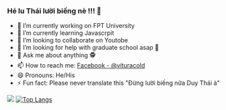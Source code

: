 ### Hé lu Thái lười biếng nè !!! 👋


- 🔭 I’m currently working on FPT University
- 🌱 I’m currently learning Javascrpit
- 👯 I’m looking to collaborate on Youtobe
- 🤔 I’m looking for help with graduate school asap 🥊
- 💬 Ask me about anything 🕵️
- 📫 How to reach me: [Facebook - @vituracold](https://www.facebook.com/vituracold/)
- 😄 Pronouns: He/His
- ⚡ Fun fact: Please never translate this "Đừng lười biếng nữa Duy Thái à"


<img src="https://github-readme-stats.vercel.app/api?username=duythai2108&theme=buefy&show_icons=true">   [![Top Langs](https://github-readme-stats.vercel.app/api/top-langs/?username=duythai2108&layout=compact)](https://github.com/anuraghazra/github-readme-stats)

